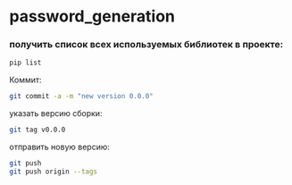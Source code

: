 # password_generation
### получить список всех используемых библиотек в проекте:
```bash
pip list
```

Коммит:
```bash
git commit -a -m "new version 0.0.0"
```

указать версию сборки:
```bash
git tag v0.0.0
```

отправить новую версию:
```bash
git push
git push origin --tags
```